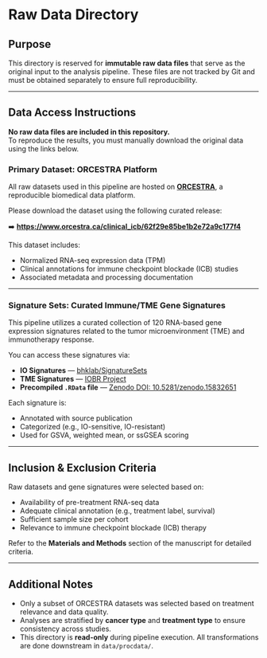 # Raw Data Directory

## Purpose

This directory is reserved for **immutable raw data files** that serve as the original input to the analysis pipeline. These files are not tracked by Git and must be obtained separately to ensure full reproducibility.

---

## Data Access Instructions

**No raw data files are included in this repository.**  
To reproduce the results, you must manually download the original data using the links below.

### Primary Dataset: ORCESTRA Platform

All raw datasets used in this pipeline are hosted on [**ORCESTRA**](https://www.orcestra.ca/clinical_icb), a reproducible biomedical data platform.

Please download the dataset using the following curated release:

➡️ **https://www.orcestra.ca/clinical_icb/62f29e85be1b2e72a9c177f4**

This dataset includes:
- Normalized RNA-seq expression data (TPM)
- Clinical annotations for immune checkpoint blockade (ICB) studies
- Associated metadata and processing documentation

---

### Signature Sets: Curated Immune/TME Gene Signatures

This pipeline utilizes a curated collection of 120 RNA-based gene expression signatures related to the tumor microenvironment (TME) and immunotherapy response.

You can access these signatures via:

- **IO Signatures** — [bhklab/SignatureSets](https://github.com/bhklab/SignatureSets)  
- **TME Signatures** — [IOBR Project](https://github.com/IOBR/IOBR)  
- **Precompiled `.RData` file** — [Zenodo DOI: 10.5281/zenodo.15832651](https://zenodo.org/records/15832652)

Each signature is:
- Annotated with source publication
- Categorized (e.g., IO-sensitive, IO-resistant)
- Used for GSVA, weighted mean, or ssGSEA scoring

---

## Inclusion & Exclusion Criteria

Raw datasets and gene signatures were selected based on:

- Availability of pre-treatment RNA-seq data
- Adequate clinical annotation (e.g., treatment label, survival)
- Sufficient sample size per cohort
- Relevance to immune checkpoint blockade (ICB) therapy

Refer to the **Materials and Methods** section of the manuscript for detailed criteria.

---

## Additional Notes

- Only a subset of ORCESTRA datasets was selected based on treatment relevance and data quality.
- Analyses are stratified by **cancer type** and **treatment type** to ensure consistency across studies.
- This directory is **read-only** during pipeline execution. All transformations are done downstream in `data/procdata/`.

